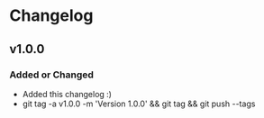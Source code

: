 # Changelog

## v1.0.0

### Added or Changed
- Added this changelog :)
- git tag -a v1.0.0 -m 'Version 1.0.0' && git tag && git push --tags